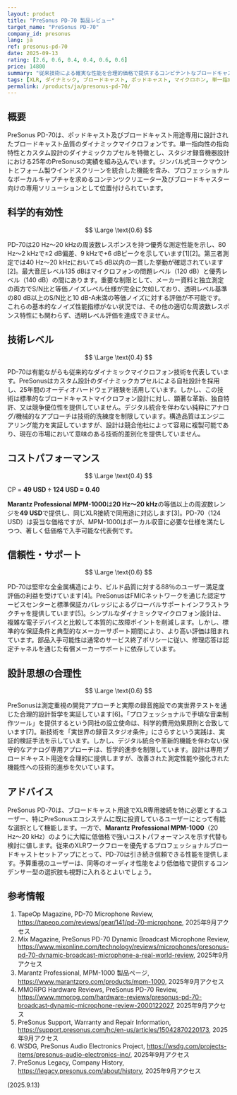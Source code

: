 ```yaml
---
layout: product
title: "PreSonus PD-70 製品レビュー"
target_name: "PreSonus PD-70"
company_id: presonus
lang: ja
ref: presonus-pd-70
date: 2025-09-13
rating: [2.6, 0.6, 0.4, 0.4, 0.6, 0.6]
price: 14800
summary: "従来技術による確実な性能を合理的価格で提供するコンピテントなブロードキャスト用ダイナミックマイクロフォン。ただし機能豊富な代替製品との競争が激しい"
tags: [XLR, ダイナミック, ブロードキャスト, ポッドキャスト, マイクロホン, 単一指向性]
permalink: /products/ja/presonus-pd-70/
---
```

## 概要

PreSonus PD-70は、ポッドキャスト及びブロードキャスト用途専用に設計されたブロードキャスト品質のダイナミックマイクロフォンです。単一指向性の指向特性とカスタム設計のダイナミックカプセルを特徴とし、スタジオ録音機器設計における25年のPreSonusの実績を組み込んでいます。ジンバル式ヨークマウントとフォーム製ウインドスクリーンを統合した機能を含み、プロフェッショナルなボーカルキャプチャを求めるコンテンツクリエーター及びブロードキャスター向けの専用ソリューションとして位置付けられています。

## 科学的有効性

$$ \Large \text{0.6} $$

PD-70は20 Hz〜20 kHzの周波数レスポンスを持つ優秀な測定性能を示し、80 Hz〜2 kHzで±2 dB偏差、9 kHzで+6 dBピークを示しています[1][2]。第三者測定では40 Hz〜20 kHzにおいて±5 dB以内の一貫した挙動が確認されています[2]。最大音圧レベル135 dBはマイクロフォンの問題レベル（120 dB）と優秀レベル（140 dB）の間にあります。重要な制限として、メーカー資料と独立測定の両方でS/N比と等価ノイズレベル仕様が完全に欠如しており、透明レベル基準の80 dB以上のS/N比と10 dB-A未満の等価ノイズに対する評価が不可能です。これらの基本的なノイズ性能指標がない状況では、その他の適切な周波数レスポンス特性にも関わらず、透明レベル評価を達成できません。

## 技術レベル

$$ \Large \text{0.4} $$

PD-70は有能ながらも従来的なダイナミックマイクロフォン技術を代表しています。PreSonusはカスタム設計のダイナミックカプセルによる自社設計を採用し、25年間のオーディオハードウェア経験を活用しています。しかし、この技術は標準的なブロードキャストマイクロフォン設計に対し、顕著な革新、独自特許、又は競争優位性を提供していません。デジタル統合を伴わない純粋にアナログ/機械的なアプローチは技術的洗練度を制限しています。構造品質はエンジニアリング能力を実証していますが、設計は競合他社によって容易に複製可能であり、現在の市場において意味のある技術的差別化を提供していません。

## コストパフォーマンス

$$ \Large \text{0.4} $$

CP = **49 USD ÷ 124 USD = 0.40**

**Marantz Professional MPM-1000**は**20 Hz〜20 kHz**の等価以上の周波数レンジを**49 USD**で提供し、同じXLR接続で同用途に対応します[3]。PD-70（124 USD）は妥当な価格ですが、MPM-1000はボーカル収音に必要な仕様を満たしつつ、著しく低価格で入手可能な代表例です。

## 信頼性・サポート

$$ \Large \text{0.6} $$

PD-70は堅牢な全金属構造により、ビルド品質に対する88％のユーザー満足度評価の利益を受けています[4]。PreSonusはFMICネットワークを通じた認定サービスセンターと標準保証カバレッジによるグローバルサポートインフラストラクチャを提供しています[5]。シンプルなダイナミックマイクロフォン設計は、複雑な電子デバイスと比較して本質的に故障ポイントを削減します。しかし、標準的な保証条件と典型的なメーカーサポート期間により、より高い評価は阻まれています。部品入手可能性は通常のサービス終了ポリシーに従い、修理応答は認定チャネルを通じた有償メーカーサポートに依存しています。

## 設計思想の合理性

$$ \Large \text{0.6} $$

PreSonusは測定重視の開発アプローチと実際の録音施設での実世界テストを通じた合理的設計哲学を実証しています[6]。「プロフェッショナルで手頃な音楽制作ツール」を提供するという同社の設立使命は、科学的費用効果原則と合致しています[7]。新技術を「実世界の録音スタジオ条件」にさらすという実践は、実証的検証手法を示しています。しかし、デジタル統合や革新的機能を伴わない保守的なアナログ専用アプローチは、哲学的進歩を制限しています。設計は専用ブロードキャスト用途を合理的に提供しますが、改善された測定性能や強化された機能性への技術的進歩を欠いています。

## アドバイス

PreSonus PD-70は、ブロードキャスト用途でXLR専用接続を特に必要とするユーザー、特にPreSonusエコシステムに既に投資しているユーザーにとって有能な選択として機能します。一方で、**Marantz Professional MPM-1000**（20 Hz〜20 kHz）のように大幅に低価格で強いコストパフォーマンスを示す代替も検討に値します。従来のXLRワークフローを優先するプロフェッショナルブロードキャストセットアップにとって、PD-70は引き続き信頼できる性能を提供します。予算重視のユーザーは、同等のオーディオ性能をより低価格で提供するコンデンサー型の選択肢も視野に入れるとよいでしょう。

## 参考情報

1. TapeOp Magazine, PD-70 Microphone Review, https://tapeop.com/reviews/gear/141/pd-70-microphone, 2025年9月アクセス  
2. Mix Magazine, PreSonus PD-70 Dynamic Broadcast Microphone Review, https://www.mixonline.com/technology/reviews/microphones/presonus-pd-70-dynamic-broadcast-microphone-a-real-world-review, 2025年9月アクセス  
3. Marantz Professional, MPM-1000 製品ページ, https://www.marantzpro.com/products/mpm-1000, 2025年9月アクセス  
4. MMORPG Hardware Reviews, PreSonus PD-70 Review, https://www.mmorpg.com/hardware-reviews/presonus-pd-70-broadcast-dynamic-microphone-review-2000122027, 2025年9月アクセス  
5. PreSonus Support, Warranty and Repair Information, https://support.presonus.com/hc/en-us/articles/15042870220173, 2025年9月アクセス  
6. WSDG, PreSonus Audio Electronics Project, https://wsdg.com/projects-items/presonus-audio-electronics-inc/, 2025年9月アクセス  
7. PreSonus Legacy, Company History, https://legacy.presonus.com/about/history, 2025年9月アクセス

(2025.9.13)


